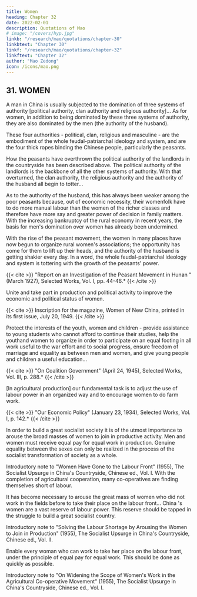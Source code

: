 ```yaml
---
title: Women
heading: Chapter 32
date: 2022-02-01
description: Quotations of Mao
# image: "/covers/hyp.jpg"
linkb: "/research/mao/quotations/chapter-30"
linkbtext: "Chapter 30"
linkf: "/research/mao/quotations/chapter-32"
linkftext: "Chapter 32"
author: "Mao Zedong"
icon: /icons/mao.png
---
```



## 31. WOMEN

A man in China is usually subjected to the domination of three systems of authority [political authority, clan authority and religious authority]… As for women, in addition to being dominated by these three systems of authority, they are also dominated by the men (the authority of the husband). 

These four authorities - political, clan, religious and masculine - are the embodiment of
the whole feudal-patriarchal ideology and system, and are the four thick ropes binding the Chinese people, particularly the peasants. 

How the peasants have overthrown the political authority of the landlords in the countryside has
been described above. The political authority of the landlords is the backbone of all the other systems of authority. With that overturned, the clan authority, the religious authority and the authority of the husband all begin to totter…

As to the authority of the husband, this has always been weaker among the
poor peasants because, out of economic necessity, their womenfolk have to
do more manual labour than the women of the richer classes and therefore
have more say and greater power of decision in family matters. With the
increasing bankruptcy of the rural economy in recent years, the basis for
men's domination over women has already been undermined. 

With the rise of the peasant movement, the women in many places have now begun to
organize rural women's associations; the opportunity has come for them to lift
up their heads, and the authority of the husband is getting shakier every day.
In a word, the whole feudal-patriarchal ideology and system is tottering with
the growth of the peasants' power.

{{< cite >}}
"Report on an Investigation of the Peasant Movement in Hunan " (March 1927),
Selected Works, Vol. I, pp. 44-46.*
{{< /cite >}}

Unite and take part in production and political activity to improve the
economic and political status of women.

{{< cite >}}
Inscription for the magazine, Women of New China, printed in its first issue, July 20, 1949.
{{< /cite >}}


Protect the interests of the youth, women and children - provide assistance to young students who cannot afford to continue their studies, help the youthand women to organize in order to participate on an equal footing in all work useful to the war effort and to social progress, ensure freedom of marriage and equality as between men and women, and give young people and
children a useful education…

{{< cite >}}
"On Coalition Government" (April 24, 1945), Selected Works, Vol. III, p. 288.*
{{< /cite >}}

[In agricultural production] our fundamental task is to adjust the use of labour
power in an organized way and to encourage women to do farm work.

{{< cite >}}
"Our Economic Policy" (January 23, 1934), Selected Works, Vol. I, p. 142.*
{{< /cite >}}

In order to build a great socialist society it is of the utmost importance to
arouse the broad masses of women to join in productive activity. Men and
women must receive equal pay for equal work in production. Genuine
equality between the sexes can only be realized in the process of the socialist
transformation of society as a whole.

Introductory note to "Women Have Gone to the Labour Front" (1955), The Socialist
Upsurge in China's Countryside, Chinese ed., Vol. I.
With the completion of agricultural cooperation, many co-operatives are
finding themselves short of labour. 

It has become necessary to arouse the great mass of women who did not work in the fields before to take their place on the labour front… China 's women are a vast reserve of labour power. This
reserve should be tapped in the struggle to build a great socialist country.

Introductory note to "Solving the Labour Shortage by Arousing the Women to Join in Production" (1955), The Socialist Upsurge in China's Countryside, Chinese ed., Vol. II.

Enable every woman who can work to take her place on the labour front, under the principle of equal pay for equal work. This should be done as quickly as possible.

Introductory note to "On Widening the Scope of Women's Work in the Agricultural
Co-operative Movement" (1955), The Socialist Upsurge in China's Countryside,
Chinese ed., Vol. I.
